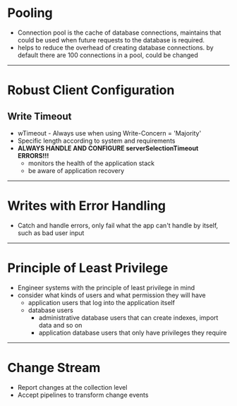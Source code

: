 # Pooling
* Connection pool is the cache of database connections, maintains that could be used when future requests to the database is required.
* helps to reduce the overhead of creating database connections. by default there are 100 connections in a pool, could be changed
****
# Robust Client Configuration
## Write Timeout
* wTimeout - Always use when using Write-Concern = 'Majority'
* Specific length according to system and requirements
* **ALWAYS HANDLE AND CONFIGURE serverSelectionTimeout ERRORS!!!**
  * monitors the health of the application stack
  * be aware of application recovery
****
# Writes with Error Handling
* Catch and handle errors, only fail what the app can't handle by itself, such as bad user input
****
# Principle of Least Privilege
* Engineer systems with the principle of least privilege in mind
* consider what kinds of users and what permission they will have
  * application users that log into the application itself
  * database users
    * administrative database users that can create indexes, import data and so on
    * application database users that only have privileges they require
****
# Change Stream
* Report changes at the collection level
* Accept pipelines to transform change events